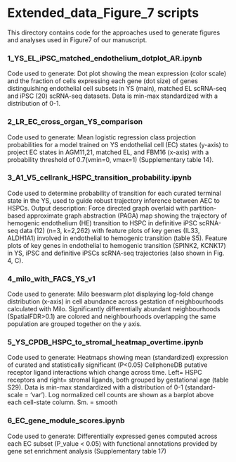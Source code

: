 # Extended_data_Figure_7 scripts
This directory contains code for the approaches used to generate figures and analyses used in Figure7 of our manuscript. 

### 1_YS_EL_iPSC_matched_endothelium_dotplot_AR.ipynb
Code used to generate:
Dot plot showing the mean expression (color scale) and the fraction of cells expressing each gene (dot size) of genes distinguishing endothelial cell subsets in YS (main), matched EL scRNA-seq and iPSC (20) scRNA-seq datasets. Data is min-max standardized with a distribution of 0-1. 


### 2_LR_EC_cross_organ_YS_comparison
Code used to generate: Mean logistic regression class projection probabilities for a model trained on YS endothelial cell (EC) states (y-axis) to project EC states in AGM11,21, matched EL, and FBM16 (x-axis) with a probability threshold of 0.7(vmin=0, vmax=1) (Supplementary table 14).


### 3_A1_V5_cellrank_HSPC_transition_probability.ipynb
Code used to determine probability of transition for each curated terminal state in the YS, used to guide robust trajectory inference between AEC to HSPCs. Output description: Force directed graph overlaid with partition-based approximate graph abstraction (PAGA) map showing the trajectory of hemogenic endothelium (HE) transition to HSPC in definitive iPSC scRNA-seq data (12) (n=3, k=2,262) with feature plots of key genes (IL33, ALDH1A1) involved in endothelial to hemogenic transition (table S5). Feature plots of key genes in endothelial to hemogenic transition (SPINK2, KCNK17) in YS, iPSC and definitive iPSCs scRNA-seq trajectories (also shown in Fig. 4, C). 


### 4_milo_with_FACS_YS_v1
Code used to generate: Milo beeswarm plot displaying log-fold change distribution (x-axis) in cell abundance across gestation of neighbourhoods calculated with Milo. Significantly differentially abundant neighbourhoods (SpatialFDR>0.1) are colored and neighbourhoods overlapping the same population are grouped together on the y axis.

### 5_YS_CPDB_HSPC_to_stromal_heatmap_overtime.ipynb
Code used to generate: 
Heatmaps showing mean (standardized) expression of curated and statistically significant (P<0.05) CellphoneDB putative receptor ligand interactions which change across time. Left= HSPC receptors and right= stromal ligands, both grouped by gestational age (table S29). Data is min-max standardized with a distribution of 0-1 (standard-scale = ‘var’). Log normalized cell counts are shown as a barplot above each cell-state column. Sm. = smooth


### 6_EC_gene_module_scores.ipynb
Code used to generate: Differentially expressed genes computed across each EC subset (P_value < 0.05) with functional annotations provided by gene set enrichment analysis (Supplementary table 17)


